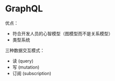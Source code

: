 # GraphQL
优点：
- 符合开发人员的心智模型（图模型而不是关系模型）
- 类型系统

三种数据交互模式：
- 读 (query)
- 写 (mutation)
- 订阅 (subscription)

